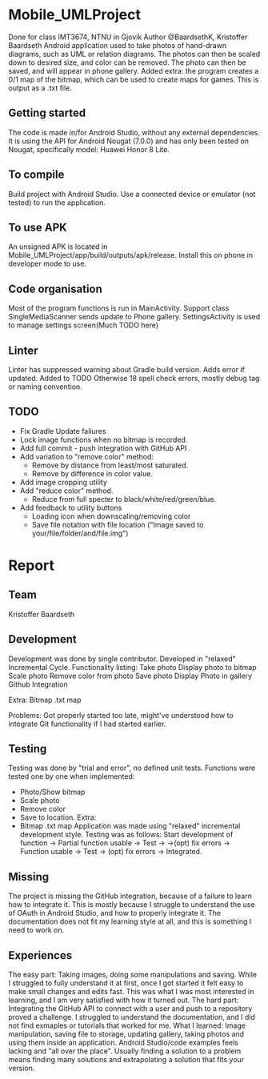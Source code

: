 # Mobile_UMLProject
Done for class IMT3674, NTNU in Gjovik
Author @BaardsethK, Kristoffer Baardseth
Android application used to take photos of hand-drawn diagrams, such as UML or relation diagrams.
The photos can then be scaled down to desired size, and color can be removed.
The photo can then be saved, and will appear in phone gallery.
Added extra: the program creates a 0/1 map of the bitmap, which can be used to create maps for games.
This is output as a .txt file.

## Getting started
The code is made in/for Android Studio, without any external dependencies.
It is using the API for Android Nougat (7.0.0) and has only been tested on Nougat, specifically model: Huawei Honor 8 Lite.

## To compile
Build project with Android Studio. Use a connected device or emulator (not tested) to run the application.

## To use APK
An unsigned APK is located in Mobile_UMLProject/app/build/outputs/apk/release. Install this on phone in developer mode to use.

## Code organisation
Most of the program functions is run in MainActivity.
Support class SingleMediaScanner sends update to Phone gallery.
SettingsActivity is used to manage settings screen(Much TODO here)

## Linter
Linter has suppressed warning about Gradle build version. Adds error if updated. Added to TODO
Otherwise 18 spell check errors, mostly debug tag or naming convention.

## TODO
* Fix Gradle Update failures
* Lock image functions when no bitmap is recorded.
* Add full commit - push integration with GitHub API .
* Add variation to "remove color" method:
  * Remove by distance from least/most saturated.
  * Remove by difference in color value.
* Add image cropping utility
* Add "reduce color" method.
  * Reduce from full specter to black/white/red/green/blue.
* Add feedback to utility buttons
  * Loading icon when downscaling/removing color
  * Save file notation with file location ("Image saved to your/file/folder/and/file.img")

# Report

## Team
Kristoffer Baardseth

## Development
Development was done by single contributor.
Developed in "relaxed" Incremental Cycle.
Functionality listing:
Take photo
Display photo to bitmap
Scale photo
Remove color from photo
Save photo
Display Photo in gallery
Github Integration

Extra:
Bitmap .txt map

Problems:
Got properly started too late, might've understood how to integrate Git functionality if I had started earlier.

## Testing
Testing was done by "trial and error", no defined unit tests.
Functions were tested one by one when implemented:
- Photo/Show bitmap
- Scale photo
- Remove color
- Save to location.
Extra:
- Bitmap .txt map
Application was made using "relaxed" incremental development style. Testing was as follows:
Start development of function -> Partial function usable -> Test -> 
->(opt) fix errors -> Function usable -> Test -> (opt) fix errors -> Integrated.

## Missing
The project is missing the GitHub integration, because of a failure to learn how to integrate it.
This is mostly because I struggle to understand the use of OAuth in Android Studio, and how to properly integrate it.
The documentation does not fit my learning style at all, and this is something I need to work on.

## Experiences
The easy part:
Taking images, doing some manipulations and saving. While I struggled to fully understand it at first,
once I got started it felt easy to make small changes and edits fast. This was what I was most interested in learning,
and I am very satisfied with how it turned out.
The hard part:
Integrating the GitHub API to connect with a user and push to a repository proved a challenge. 
I struggled to understand the documentation, and I did not find exmaples or tutorials that worked for me.
What I learned:
Image manipulation, saving file to storage, updating gallery, taking photos and using them inside an application.
Android Studio/code examples feels lacking and "all over the place". Usually finding a solution to a problem means finding many 
solutions and extrapolating a solution that fits your version.


